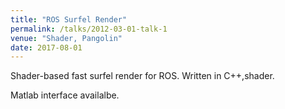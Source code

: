 ```yaml
---
title: "ROS Surfel Render"
permalink: /talks/2012-03-01-talk-1
venue: "Shader, Pangolin"
date: 2017-08-01
---
```


Shader-based fast surfel render for ROS. Written in C++,shader.

Matlab interface availalbe.
